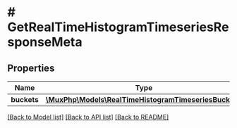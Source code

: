 # # GetRealTimeHistogramTimeseriesResponseMeta

## Properties

Name | Type | Description | Notes
------------ | ------------- | ------------- | -------------
**buckets** | [**\MuxPhp\Models\RealTimeHistogramTimeseriesBucket[]**](RealTimeHistogramTimeseriesBucket.md) |  | [optional] 

[[Back to Model list]](../../README.md#documentation-for-models) [[Back to API list]](../../README.md#documentation-for-api-endpoints) [[Back to README]](../../README.md)



